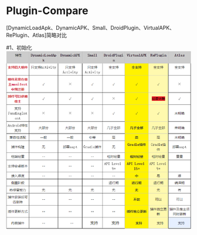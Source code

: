 # Plugin-Compare

[DynamicLoadApk、DynamicAPK、Small、DroidPlugin、VirtualAPK、RePlugin、Atlas]简略对比


 #1、初始化 
  ![](./screenshot/img_1.jpg)
